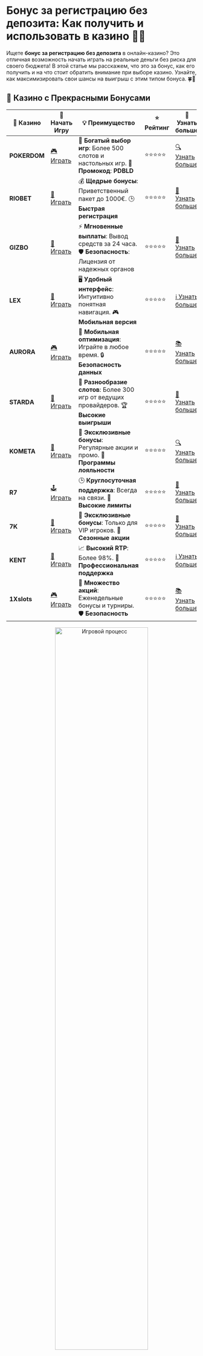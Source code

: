 # Бонус за регистрацию без депозита: Как получить и использовать в казино 🎁💥

Ищете **бонус за регистрацию без депозита** в онлайн-казино? Это отличная возможность начать играть на реальные деньги без риска для своего бюджета! В этой статье мы расскажем, что это за бонус, как его получить и на что стоит обратить внимание при выборе казино. Узнайте, как максимизировать свои шансы на выигрыш с этим типом бонуса. 🍀🎰

## 🌟 Казино с Прекрасными Бонусами

| 🎲 **Казино** | 🔗 **Начать Игру** | 💡 **Преимущество** | ⭐ **Рейтинг** | 🔗 **Узнать больше** |
|--------------|---------------------|---------------------|----------------|----------------------|
| **POKERDOM**  | [🎮 Играть](https://brandplay.link/4k77v2yx) | 🎉 **Богатый выбор игр**: Более 500 слотов и настольных игр. 🎁 **Промокод**: **PDBLD** | ⭐⭐⭐⭐⭐ | [🔍 Узнать больше](https://brandplay.link/4k77v2yx) |
| **RIOBET**    | [🎰 Играть](https://brandplay.link/7xBLTPyj) | 💰 **Щедрые бонусы**: Приветственный пакет до 1000€. 🕒 **Быстрая регистрация** | ⭐⭐⭐⭐⭐ | [📖 Узнать больше](https://brandplay.link/7xBLTPyj) |
| **GIZBO**     | [🎲 Играть](https://brandplay.link/bprXw4YV) | ⚡ **Мгновенные выплаты**: Вывод средств за 24 часа. 🛡️ **Безопасность**: Лицензия от надежных органов | ⭐⭐⭐⭐⭐ | [📝 Узнать больше](https://brandplay.link/bprXw4YV) |
| **LEX**       | [🤑 Играть](https://brandplay.link/zW4hdDFV) | 🖥️ **Удобный интерфейс**: Интуитивно понятная навигация. 🎮 **Мобильная версия** | ⭐⭐⭐⭐⭐ | [ℹ️ Узнать больше](https://brandplay.link/zW4hdDFV) |
| **AURORA**    | [🎮 Играть](https://10trafic-stat2.com/click/668546556bcc6313411604bd/6766/13032/subaccount) | 📱 **Мобильная оптимизация**: Играйте в любое время. 🔒 **Безопасность данных** | ⭐⭐⭐⭐⭐ | [📚 Узнать больше](https://10trafic-stat2.com/click/668546556bcc6313411604bd/6766/13032/subaccount) |
| **STARDА**    | [🎯 Играть](https://brandplay.link/fB7xwRFL) | 🎰 **Разнообразие слотов**: Более 300 игр от ведущих провайдеров. 🏆 **Высокие выигрыши** | ⭐⭐⭐⭐⭐ | [🔎 Узнать больше](https://brandplay.link/fB7xwRFL) |
| **KOMETA**    | [🎰 Играть](https://brandplay.link/8ZymQJV8) | 🎁 **Эксклюзивные бонусы**: Регулярные акции и промо. 🔄 **Программы лояльности** | ⭐⭐⭐⭐⭐ | [🔍 Узнать больше](https://brandplay.link/8ZymQJV8) |
| **R7**        | [🕹️ Играть](https://brandplay.link/bMd3Yjsw) | 🕒 **Круглосуточная поддержка**: Всегда на связи. 💸 **Высокие лимиты** | ⭐⭐⭐⭐⭐ | [📖 Узнать больше](https://brandplay.link/bMd3Yjsw) |
| **7K**        | [🎲 Играть](https://brandplay.link/BvQyFShp) | 🌟 **Эксклюзивные бонусы**: Только для VIP игроков. 🎉 **Сезонные акции** | ⭐⭐⭐⭐⭐ | [📝 Узнать больше](https://brandplay.link/BvQyFShp) |
| **KENT**      | [🤑 Играть](https://brandplay.link/Fv2WP3js) | 📈 **Высокий RTP**: Более 98%. 💼 **Профессиональная поддержка** | ⭐⭐⭐⭐⭐ | [ℹ️ Узнать больше](https://brandplay.link/Fv2WP3js) |
| **1Xslots**   | [🎮 Играть](https://brandplay.link/hSB1khtr) | 🎉 **Множество акций**: Еженедельные бонусы и турниры. 🛡️ **Безопасность** | ⭐⭐⭐⭐⭐ | [📚 Узнать больше](https://brandplay.link/hSB1khtr) |

<div align="center"> <img src="https://i.pinimg.com/originals/1d/b3/25/1db325483acbe642c6d4e6fdd73a4988.gif" alt="Игровой процесс" width="70%"> </div>
---

## 🚀 Быстрые Выигрыши и Поддержка

| 🎲 **Казино** | 🔗 **Начать Игру** | 💡 **Преимущество** | ⭐ **Рейтинг** | 🔗 **Узнать больше** |
|--------------|---------------------|---------------------|----------------|----------------------|
| **GAMA**      | [🎯 Играть](https://brandplay.link/j6NMKsDz) | 🔍 **Интуитивный интерфейс**: Легкость использования. 🏅 **Престижные турниры** | ⭐⭐⭐⭐☆ | [🔎 Узнать больше](https://brandplay.link/j6NMKsDz) |
| **ONION**     | [🎰 Играть](https://brandplay.link/zBGRVpQ9) | 🤑 **Низкие ставки**: Идеально для начинающих. 🔄 **Быстрые выводы** | ⭐⭐⭐⭐☆ | [🔍 Узнать больше](https://brandplay.link/zBGRVpQ9) |
| **ЧЕМПИОН**   | [🕹️ Играть](https://temon-gter.cfd/go/lRq?p80412p304504pcc44t17455) | 🏅 **Лояльная программа**: Награды за активность. 🎁 **Ежемесячные бонусы** | ⭐⭐⭐⭐☆ | [📖 Узнать больше](https://temon-gter.cfd/go/lRq?p80412p304504pcc44t17455) |
| **VAVADA**    | [🎲 Играть](https://vavadapartner.pro/?promo=ea5c9275-6854-4505-94fc-95ab18221945-linkb2) | 🚀 **Быстрая регистрация**: Начните играть мгновенно. 🔐 **Безопасные транзакции** | ⭐⭐⭐⭐☆ | [📝 Узнать больше](https://vavadapartner.pro/?promo=ea5c9275-6854-4505-94fc-95ab18221945-linkb2) |
| **FRIENDS**   | [🤑 Играть](https://gofriends.mba/linkb2) | 🤝 **Социальные игры**: Играйте с друзьями. 🌐 **Мультиплатформенность** | ⭐⭐⭐⭐☆ | [ℹ️ Узнать больше](https://gofriends.mba/linkb2) |
| **1WIN**      | [🎮 Играть](https://brandplay.link/smXVpBbG) | 🏆 **Спортивные ставки**: Широкий выбор видов спорта. 💵 **Высокие коэффициенты** | ⭐⭐⭐⭐☆ | [📚 Узнать больше](https://brandplay.link/smXVpBbG) |
| **DRIP**      | [🎯 Играть](https://drp-ircp01.com/c07e6a3db) | 🌐 **Инновационные игры**: Новейшие игровые технологии. 🛡️ **Высокая безопасность** | ⭐⭐⭐⭐☆ | [🔎 Узнать больше](https://drp-ircp01.com/c07e6a3db) |
| **JOYCASINO** | [🎰 Играть](https://rpc30.call2me.pro/?/ru/registration?apkpop=0&partner=p24970p3291217pc98f) | 🎁 **Приятные бонусы**: Ежедневные акции и подарки. 🕹️ **Разнообразие игр** | ⭐⭐⭐⭐☆ | [🔍 Узнать больше](https://rpc30.call2me.pro/?/ru/registration?apkpop=0&partner=p24970p3291217pc98f) |
| **PLAYFORTUNA** | [🎮 Играть](https://fortunapromo.net/alt/playfortuna/registration?0dc4a9362a71feb7e3f165fb8e766f70) | 🎉 **Регулярные акции**: Бонусы, фриспины и многое другое. 🏅 **Турниры** | ⭐⭐⭐⭐☆ | [📚 Узнать больше](https://fortunapromo.net/alt/playfortuna/registration?0dc4a9362a71feb7e3f165fb8e766f70) |
| **SYKAA**     | [🤑 Играть](https://s-two-way.com/?source=linkb2&pid=30697) | 💸 **Доступные ставки**: Идеально для новичков. 🎁 **Щедрые бонусы** | ⭐⭐⭐⭐☆ | [🔍 Узнать больше](https://s-two-way.com/?source=linkb2&pid=30697) |

<div align="center"> <img src="https://i.pinimg.com/originals/1d/b3/25/1db325483acbe642c6d4e6fdd73a4988.gif" alt="Игровой процесс" width="70%"> </div>

![Бонус за регистрацию без депозита](https://i.pinimg.com/originals/a9/29/6e/a9296ea1cf6a7c20a985e593451f0323.png)

## Что такое бонус за регистрацию без депозита? 💸

**Бонус за регистрацию без депозита** — это специальное предложение от онлайн-казино, которое позволяет игрокам начать игру, не внося собственные средства. Это бесплатный бонус, который начисляется сразу после регистрации в казино. Обычно такие бонусы предоставляются в виде:

- **Бесплатных вращений (фриспинов)** 🎰
- **Бесплатных денег** 💵

Таким образом, игроки могут попробовать игровые автоматы или другие игры без риска потерять собственные деньги.

## Как получить бонус за регистрацию без депозита? 📝

Получить **бонус за регистрацию без депозита** достаточно просто. Следуйте этим шагам:

1. **Зарегистрируйтесь в казино** 🎮  
   Пройдите процесс регистрации на выбранной платформе. Обычно для этого нужно указать минимальную информацию — ваш email, имя и пароль.

2. **Активируйте бонус** 🎁  
   После регистрации, казино автоматически начислит вам бонус без депозита. Иногда потребуется ввести специальный промокод, который можно найти на сайте казино или в рекламных материалах.

3. **Начните играть** 🎰  
   Получите бонус в виде фриспинов или денежных средств и начинайте играть на реальные деньги, не рискуя собственным депозитом!

## Где можно получить бонус за регистрацию без депозита? 🌍

Вот несколько проверенных онлайн-казино, которые предлагают **бонус за регистрацию без депозита**:

- **Pokerdom**: Казино с отличной репутацией и щедрыми бонусами для новых игроков, включая бонусы без депозита.
- **Riobet**: Платформа, предлагающая фриспины и денежные бонусы за регистрацию без депозита.
- **Kometa**: Онлайн-казино, где можно получить бонус без депозита сразу после создания аккаунта.
- **7K Casino**: Казино с привлекательными предложениями для новых игроков, включая бонусы за регистрацию.

## Какие игры доступны для бонусов без депозита? 🎮

В большинстве случаев, **бонус за регистрацию без депозита** можно использовать на популярных играх, таких как:

- **Игровые автоматы** 🎰 — на них обычно можно использовать бонусы в виде фриспинов.
- **Рулетка** 🎡 — некоторые казино позволяют использовать бонусы на рулетке.
- **Блэкджек и покер** ♠️ — в некоторых случаях бонусы можно потратить и на карточные игры.

Обязательно уточняйте в правилах бонусной программы, какие игры доступны для использования бонусов без депозита.

## Как использовать бонус за регистрацию без депозита с максимальной выгодой? 🎯

1. **Читайте условия** 📚  
   Прежде чем использовать бонус, внимательно ознакомьтесь с условиями его использования. Некоторые казино требуют выполнения определённых условий для вывода выигрыша.

2. **Играй в популярные игры** 🎰  
   Часто бонусы за регистрацию лучше использовать на самых популярных играх, где шанс на выигрыш высокий, и можно использовать стратегии.

3. **Обратите внимание на вейджер** 💸  
   Многие бонусы без депозита имеют требования по отыгрышу (вейджер). Это означает, что вам нужно будет поставить определённую сумму, прежде чем вы сможете вывести выигрыш.

4. **Не забывайте об ограничениях по времени** ⏳  
   Некоторые бонусы могут быть активны только в течение определённого времени. Убедитесь, что вы используете бонус до его истечения.

## Почему стоит выбрать бонус за регистрацию без депозита? 🎉

- **Риск минимален**: Вы не рискуете своими деньгами, играя на бонусы казино.
- **Отличная возможность для новичков**: Это идеальный способ для тех, кто только начинает знакомиться с миром азартных игр.
- **Шанс выиграть реальные деньги**: Несмотря на то, что бонус даётся бесплатно, вы всё равно можете выиграть реальные деньги и вывести их.

## Заключение

**Бонус за регистрацию без депозита** — это отличный способ начать свою игру в онлайн-казино без финансовых рисков. Зарегистрировавшись в надежном казино, таком как **Pokerdom**, **Riobet**, или **Kometa**, вы получаете возможность испытать удачу и выиграть реальные деньги без необходимости делать депозит. Не забывайте внимательно читать условия бонусов и следовать стратегиям для максимально выгодной игры! 🎉💰

Играйте ответственно и пусть удача будет на вашей стороне! 🍀🎰
